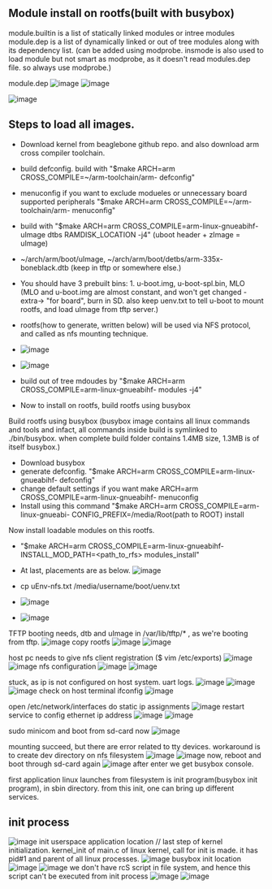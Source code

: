 ## Module install on rootfs(built with busybox)

module.builtin is a list of statically linked modules or intree modules
module.dep is a list of dynamically linked or out of tree modules along with its dependency list. (can be added using modprobe. insmode is also used to load module but not smart as modprobe, as it doesn't read modules.dep file. so always use modprobe.)

module.dep
![image](https://github.com/user-attachments/assets/fab598b7-4d64-4896-a309-412ee6b8d87b)
![image](https://github.com/user-attachments/assets/6018539c-7593-4e29-bb1a-f8d43e0b1e3c)

![image](https://github.com/user-attachments/assets/fbafc97a-2a3b-4d27-8dc7-344229af768f)

## Steps to load all images.
- Download kernel from beaglebone github repo. and also download arm cross compiler toolchain.
- build defconfig. build with "$make ARCH=arm CROSS_COMPILE=~/arm-toolchain/arm- defconfig"
- menuconfig if you want to exclude modueles or unnecessary board supported peripherals "$make ARCH=arm CROSS_COMPILE=~/arm-toolchain/arm- menuconfig"
- build with "$make ARCH=arm CROSS_COMPILE=arm-linux-gnueabihf- uImage dtbs RAMDISK_LOCATION -j4" (uboot header + zImage = uImage)
- ~/arch/arm/boot/uImage, ~/arch/arm/boot/detbs/arm-335x-boneblack.dtb (keep in tftp or somewhere else.)
- You should have 3 prebuilt bins: 1. u-boot.img, u-boot-spl.bin, MLO (MLO and u-boot.img are almost constant, and won't get changed - extra-> "for board", burn in SD. also keep uenv.txt to tell u-boot to mount rootfs, and load uImage from tftp server.)
- rootfs(how to generate, written below) will be used via NFS protocol, and called as nfs mounting technique.
- ![image](https://github.com/user-attachments/assets/975804f3-607e-435b-8a3b-145929cbc7c7)
- ![image](https://github.com/user-attachments/assets/9867e1a2-3aa6-477d-bb52-68cf5d1b9d0e)


- build out of tree mdoudes by "$make ARCH=arm CROSS_COMPILE=arm-linux-gnueabihf- modules -j4"
- Now to install on rootfs, build rootfs using busybox

Build rootfs using busybox (busybox image contains all linux commands and tools and infact, all commands inside build is symlinked to ./bin/busybox. when complete build folder contains 1.4MB size, 1.3MB is of itself busybox.)
- Download busybox
- generate defconfig. "$make ARCH=arm CROSS_COMPILE=arm-linux-gnueabihf- defconfig"
- change default settings if you want make ARCH=arm CROSS_COMPILE=arm-linux-gnueabihf- menuconfig
- Install using this command "$make ARCH=arm CROSS_COMPILE=arm-linux-gnueabi- CONFIG_PREFIX=/media/Root(path to ROOT) install

Now install loadable modules on this rootfs.
- "$make ARCH=arm CROSS_COMPILE=arm-linux-gnueabihf- INSTALL_MOD_PATH=<path_to_rfs> modules_install"

- At last, placements are as below.
![image](https://github.com/user-attachments/assets/1a11a602-090c-4237-b53c-b5ef44b2846a)

- cp uEnv-nfs.txt /media/username/boot/uenv.txt
- ![image](https://github.com/user-attachments/assets/b11e17dd-8e79-4b53-a766-f50c55e3786a)
- ![image](https://github.com/user-attachments/assets/cdfd73e8-3cf8-4cf8-a363-7056dbb9e872)

TFTP booting needs, dtb and uImage in /var/lib/tftp/* , as we're booting from tftp.
![image](https://github.com/user-attachments/assets/f7b31f55-46c6-42da-bf7e-e0a5ced0e820)
copy rootfs
![image](https://github.com/user-attachments/assets/86bae707-d8f3-4379-ab62-fa8c27adc2c2)
![image](https://github.com/user-attachments/assets/a24907ca-2e5f-4ff9-ba05-a9614f5c0574)

host pc needs to give nfs client registration ($ vim /etc/exports)
![image](https://github.com/user-attachments/assets/6ae648f5-e847-4feb-afd6-e207e3213c28)
![image](https://github.com/user-attachments/assets/59893344-440b-42fe-a510-5aa2f2d67eb9)
nfs configuration
![image](https://github.com/user-attachments/assets/d38b6c62-42be-4454-86ad-fdf6a7dd629b)
![image](https://github.com/user-attachments/assets/0b2531f5-5847-40fa-aa2f-6967a69e26a4)

stuck, as ip is not configured on host system.
uart logs.
![image](https://github.com/user-attachments/assets/613eaec7-7ba3-460f-a7c2-1c9c8d788943)
![image](https://github.com/user-attachments/assets/bfac2da2-c48f-4044-bf0d-cacf55b5cd84)
![image](https://github.com/user-attachments/assets/1a6e257d-2349-42cf-a0b4-1d93666a4411)
check on host terminal ifconfig
![image](https://github.com/user-attachments/assets/6c9797e6-c78a-4b0f-924e-ded6be174864)

open /etc/network/interfaces
do static ip assignments
![image](https://github.com/user-attachments/assets/8471007e-49d6-4618-bf90-e46f291b33d0)
restart service to config ethernet ip address
![image](https://github.com/user-attachments/assets/0d961c06-2f42-4f44-bce1-60272f1b2cdd)
![image](https://github.com/user-attachments/assets/60f00dbe-615e-491a-96df-4e2c5fbdce2c)

sudo minicom and boot from sd-card now
![image](https://github.com/user-attachments/assets/6a2bbd9b-6d41-4ba3-b313-30231ac3215c)

mounting succeed, but there are error related to tty devices. workaround is to create dev directory on nfs filesystem
![image](https://github.com/user-attachments/assets/aa3a59c6-d14b-43e0-8aa0-d260ba151ce6)
![image](https://github.com/user-attachments/assets/41a8d56d-9b6f-4514-853f-1b555b8fbc3e)
now, reboot and boot through sd-card again
![image](https://github.com/user-attachments/assets/68910294-4ccb-4f4f-9140-7bcff4670f85)
after enter we get busybox console.

first application linux launches from filesystem is init program(busybox init program), in sbin directory.
from this init, one can bring up different services.

## init process
![image](https://github.com/user-attachments/assets/4138197a-031d-414b-8277-d0969dc5910d)
init userspace application location // last step of kernel initialization. kernel_init of main.c of linux kernel, call for init is made.
it has pid#1 and parent of all linux processes.
![image](https://github.com/user-attachments/assets/703e71e0-0e29-4000-a31a-e9b9b4e14867)
busybox init location
![image](https://github.com/user-attachments/assets/9e6c27bf-cac8-4c3d-b5a7-1f84eaab4b72)
![image](https://github.com/user-attachments/assets/fde208fb-58ce-49c6-97a0-b6b3f69e0959)
we don't have rcS script in file system, and hence this script can't be executed from init process
![image](https://github.com/user-attachments/assets/fdaecdba-6337-45e4-b2d6-9aaa33715cb6)
![image](https://github.com/user-attachments/assets/b62e91e7-bbd0-45b5-93c2-96d52265c998)
